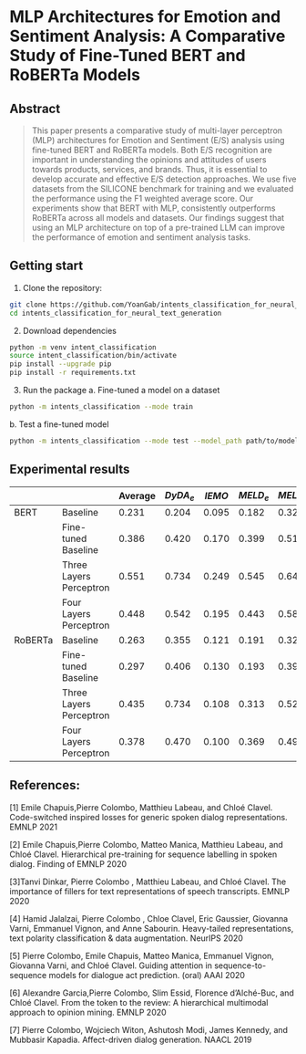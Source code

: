 # MLP Architectures for Emotion and Sentiment Analysis: A Comparative Study of Fine-Tuned BERT and RoBERTa Models

## Abstract
> This paper presents a comparative study of multi-layer perceptron (MLP) architectures for Emotion and Sentiment (E/S) analysis using fine-tuned BERT and RoBERTa models. Both E/S recognition are important in understanding the opinions and attitudes of users towards products, services, and brands. Thus, it is essential to develop accurate and effective E/S detection approaches. We use five datasets from the SILICONE benchmark for training and we evaluated the performance using the F1 weighted average score. Our experiments show that BERT with MLP, consistently outperforms RoBERTa across all models and datasets. Our findings suggest that using an MLP architecture on top of a pre-trained LLM can improve the performance of emotion and sentiment analysis tasks. 

## Getting start
1. Clone the repository:
```bash
git clone https://github.com/YoanGab/intents_classification_for_neural_text_generation.git
cd intents_classification_for_neural_text_generation
```  
2. Download dependencies
```bash
python -m venv intent_classification
source intent_classification/bin/activate
pip install --upgrade pip
pip install -r requirements.txt
```
3. Run the package
  a. Fine-tuned a model on a dataset
  ```bash
  python -m intents_classification --mode train
  ```
  b. Test a fine-tuned model
  ```bash
  python -m intents_classification --mode test --model_path path/to/model.pkl
  ```

## Experimental results
|         |                         | Average | $DyDA_e$ | $IEMO$ | $MELD_e$ | $MELD_s$ | $SEM$ |
|---------|-------------------------|---------|----------|--------|----------|----------|-------|
| BERT    | Baseline                | 0.231   | 0.204    | 0.095  | 0.182    | 0.324    | 0.350 |
|         | Fine-tuned Baseline     | 0.386   | 0.420    | 0.170  | 0.399    | 0.518    | 0.423 |
|         | Three Layers Perceptron | 0.551   | 0.734    | 0.249  | 0.545    | 0.643    | 0.585 |
|         | Four Layers Perceptron  | 0.448   | 0.542    | 0.195  | 0.443    | 0.581    | 0.479 |
| RoBERTa | Baseline                | 0.263   | 0.355    | 0.121  | 0.191    | 0.324    | 0.325 |
|         | Fine-tuned Baseline     | 0.297   | 0.406    | 0.130  | 0.193    | 0.391    | 0.367 |
|         | Three Layers Perceptron | 0.435   | 0.734    | 0.108  | 0.313    | 0.527    | 0.495 |
|         | Four Layers Perceptron  | 0.378   | 0.470    | 0.100  | 0.369    | 0.491    | 0.458 |


## References:

[1] Emile Chapuis,Pierre Colombo, Matthieu Labeau, and Chloé Clavel. Code-switched inspired losses for generic spoken
dialog representations. EMNLP 2021

[2] Emile Chapuis,Pierre Colombo, Matteo Manica, Matthieu Labeau, and Chloé Clavel. Hierarchical pre-training for
sequence labelling in spoken dialog. Finding of EMNLP 2020

[3]Tanvi Dinkar, Pierre Colombo , Matthieu Labeau, and Chloé Clavel. The importance of fillers for text representations
of speech transcripts. EMNLP 2020

[4] Hamid Jalalzai, Pierre Colombo , Chloe Clavel, Eric Gaussier, Giovanna Varni, Emmanuel Vignon, and Anne Sabourin.
Heavy-tailed representations, text polarity classification & data augmentation. NeurIPS 2020

[5] Pierre Colombo, Emile Chapuis, Matteo Manica, Emmanuel Vignon, Giovanna Varni, and Chloé Clavel. Guiding attention
in sequence-to-sequence models for dialogue act prediction. (oral) AAAI 2020

[6] Alexandre Garcia,Pierre Colombo, Slim Essid, Florence d’Alché-Buc, and Chloé Clavel. From the token to the review: A
hierarchical multimodal approach to opinion mining. EMNLP 2020

[7] Pierre Colombo, Wojciech Witon, Ashutosh Modi, James Kennedy, and Mubbasir Kapadia. Affect-driven dialog generation.
NAACL 2019

